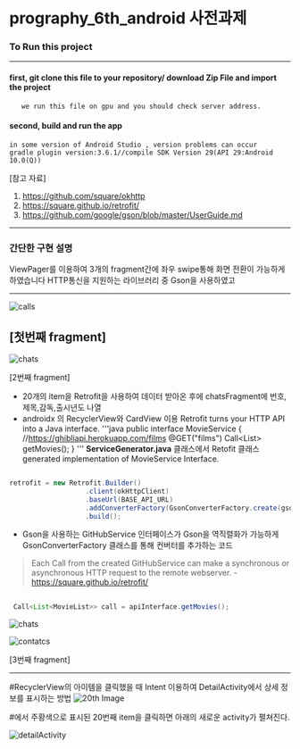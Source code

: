 # prography_6th_android 사전과제


### To Run this project
----
   #### first, git clone this file to your repository/ download Zip File and import the project
       we run this file on gpu and you should check server address. 
       
   #### second, build and run the app
    in some version of Android Studio , version problems can occur
    gradle plugin version:3.6.1//compile SDK Version 29(API 29:Android 10.0(Q))
      
  [참고 자료]
  1. https://github.com/square/okhttp
  2. https://square.github.io/retrofit/
  3. https://github.com/google/gson/blob/master/UserGuide.md
----

 ### 간단한 구현 설명
 
  ViewPager를 이용하여 3개의 fragment간에 좌우 swipe통해 화면 전환이 가능하게 하였습니다 
  HTTP통신을 지원하는 라이브러리 중 Gson을 사용하였고
  
----
 ![calls](https://user-images.githubusercontent.com/46518769/75943205-b8d27000-5ed7-11ea-9d48-0aa3e3b59227.jpg)
 
 

 [첫번째 fragment]
----
 
![chats](https://user-images.githubusercontent.com/46518769/75943238-cdaf0380-5ed7-11ea-9adf-b22001a977a4.jpg)
 
 
 
 
 [2번째 fragment]
 
 - 20개의 item을 Retrofit을 사용하여 데이터 받아온 후에 chatsFragment에 번호,제목,감독,출시년도 나열
 - androidx 의 RecyclerView와 CardView 이용
 Retrofit turns your HTTP API into a Java interface.
 '''java
 public interface MovieService {
    //https://ghibliapi.herokuapp.com/films
    @GET("films")
    Call<List<MovieList>> getMovies();
}
  '''
  **ServiceGenerator.java** 클래스에서 Retofit 클래스 generated implementation of MovieService Interface. 
  
 
 ```java
 
 retrofit = new Retrofit.Builder()
                    .client(okHttpClient)
                    .baseUrl(BASE_API_URL)
                    .addConverterFactory(GsonConverterFactory.create(gson))
                    .build();
 
 ```
- Gson을 사용하는 GitHubService 인터페이스가 Gson을 역직렬화가 가능하게 GsonConverterFactory 클래스를 통해 컨버터를 추가하는 코드

 > Each Call from the created GitHubService can make a synchronous or asynchronous HTTP request to the remote webserver.
         -https://square.github.io/retrofit/
```java
 
 Call<List<MovieList>> call = apiInterface.getMovies();
```
 
![chats](https://user-images.githubusercontent.com/46518769/75943209-ba039d00-5ed7-11ea-879f-f92f07e1cc59.jpg)

![contatcs](https://user-images.githubusercontent.com/46518769/75943210-ba9c3380-5ed7-11ea-87e1-42a3851ca6ba.jpg)
 
[3번째 fragment]

---
 #RecyclerView의  아이템을  클릭했을  때  Intent  이용하여  DetailActivity에서  상세  정보를  표시하는  방법
 ![20th Image](https://user-images.githubusercontent.com/46518769/75943658-f4ba0500-5ed8-11ea-9668-f79e09a7727c.jpg)
 
#에서 주황색으로 표시된 20번째 item을 클릭하면 아래의 새로운 activity가 펼쳐진다.

![detailActivity](https://user-images.githubusercontent.com/46518769/75943664-f5eb3200-5ed8-11ea-9ea0-892c4042d290.jpg)
